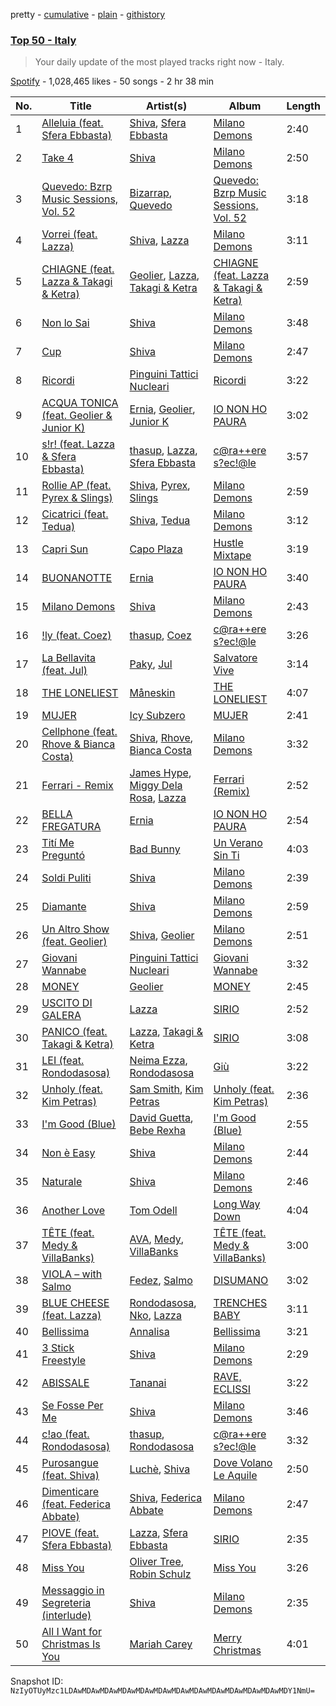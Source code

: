 pretty - [cumulative](/playlists/cumulative/37i9dQZEVXbIQnj7RRhdSX.md) - [plain](/playlists/plain/37i9dQZEVXbIQnj7RRhdSX) - [githistory](https://github.githistory.xyz/mackorone/spotify-playlist-archive/blob/main/playlists/plain/37i9dQZEVXbIQnj7RRhdSX)

### [Top 50 \- Italy](https://open.spotify.com/playlist/37i9dQZEVXbIQnj7RRhdSX)

> Your daily update of the most played tracks right now \- Italy.

[Spotify](https://open.spotify.com/user/spotify) - 1,028,465 likes - 50 songs - 2 hr 38 min

| No. | Title | Artist(s) | Album | Length |
|---|---|---|---|---|
| 1 | [Alleluia \(feat\. Sfera Ebbasta\)](https://open.spotify.com/track/1MboxS3hV7Wr8UVO59uRth) | [Shiva](https://open.spotify.com/artist/2K5nCggbhSZ00YCYP5qkZS), [Sfera Ebbasta](https://open.spotify.com/artist/23TFHmajVfBtlRx5MXqgoz) | [Milano Demons](https://open.spotify.com/album/202T8cUT1c3oQarCOJBy6m) | 2:40 |
| 2 | [Take 4](https://open.spotify.com/track/1cc9BzqfV6aO0EV8c7jGnN) | [Shiva](https://open.spotify.com/artist/2K5nCggbhSZ00YCYP5qkZS) | [Milano Demons](https://open.spotify.com/album/202T8cUT1c3oQarCOJBy6m) | 2:50 |
| 3 | [Quevedo: Bzrp Music Sessions, Vol\. 52](https://open.spotify.com/track/2tTmW7RDtMQtBk7m2rYeSw) | [Bizarrap](https://open.spotify.com/artist/716NhGYqD1jl2wI1Qkgq36), [Quevedo](https://open.spotify.com/artist/52iwsT98xCoGgiGntTiR7K) | [Quevedo: Bzrp Music Sessions, Vol\. 52](https://open.spotify.com/album/4PNqWiJAfjj32hVvlchV5u) | 3:18 |
| 4 | [Vorrei \(feat\. Lazza\)](https://open.spotify.com/track/5IbrGxWxB427KJEDrphgRN) | [Shiva](https://open.spotify.com/artist/2K5nCggbhSZ00YCYP5qkZS), [Lazza](https://open.spotify.com/artist/0jdNdfi4vAuVi7a6cPDFBM) | [Milano Demons](https://open.spotify.com/album/202T8cUT1c3oQarCOJBy6m) | 3:11 |
| 5 | [CHIAGNE \(feat\. Lazza & Takagi & Ketra\)](https://open.spotify.com/track/36EFgeHW1tOUyMAhZ6cjfD) | [Geolier](https://open.spotify.com/artist/27LlKWxS3KXW7RRAxN5S8s), [Lazza](https://open.spotify.com/artist/0jdNdfi4vAuVi7a6cPDFBM), [Takagi & Ketra](https://open.spotify.com/artist/76UCIJTB0jcJvBaL0CdIqx) | [CHIAGNE \(feat\. Lazza & Takagi & Ketra\)](https://open.spotify.com/album/4sWzb70s3E66veAlTi0hSr) | 2:59 |
| 6 | [Non lo Sai](https://open.spotify.com/track/0D3QZNAMH2d5MFkVlebo6h) | [Shiva](https://open.spotify.com/artist/2K5nCggbhSZ00YCYP5qkZS) | [Milano Demons](https://open.spotify.com/album/202T8cUT1c3oQarCOJBy6m) | 3:48 |
| 7 | [Cup](https://open.spotify.com/track/5tZLWsGOFHRBxZ96ZRe67z) | [Shiva](https://open.spotify.com/artist/2K5nCggbhSZ00YCYP5qkZS) | [Milano Demons](https://open.spotify.com/album/202T8cUT1c3oQarCOJBy6m) | 2:47 |
| 8 | [Ricordi](https://open.spotify.com/track/6Tj82tvIsDmfMTskuomuEq) | [Pinguini Tattici Nucleari](https://open.spotify.com/artist/6RdcIWVKYYzNzjQRd3oyHS) | [Ricordi](https://open.spotify.com/album/4HTHn74exsZ0i3bClrCFef) | 3:22 |
| 9 | [ACQUA TONICA \(feat\. Geolier & Junior K\)](https://open.spotify.com/track/1mq3yDFC1hBukqGvrmOW2q) | [Ernia](https://open.spotify.com/artist/3fhMfkPPzksWuw0hEm4ldm), [Geolier](https://open.spotify.com/artist/27LlKWxS3KXW7RRAxN5S8s), [Junior K](https://open.spotify.com/artist/63pCdEiziMCDjGOdM1XCrJ) | [IO NON HO PAURA](https://open.spotify.com/album/0kfy23QZO9KebgwxJvXzJI) | 3:02 |
| 10 | [s!r! \(feat\. Lazza & Sfera Ebbasta\)](https://open.spotify.com/track/50DsGEqRiQr6KdEYi0NuSP) | [thasup](https://open.spotify.com/artist/19i93sA0D7yS9dYoVNBqAA), [Lazza](https://open.spotify.com/artist/0jdNdfi4vAuVi7a6cPDFBM), [Sfera Ebbasta](https://open.spotify.com/artist/23TFHmajVfBtlRx5MXqgoz) | [c@ra++ere s?ec!@le](https://open.spotify.com/album/7nDSuDHGJMKFtUTEEVJvUS) | 3:57 |
| 11 | [Rollie AP \(feat\. Pyrex & Slings\)](https://open.spotify.com/track/63udU8F2jbjyys9BpVgPdU) | [Shiva](https://open.spotify.com/artist/2K5nCggbhSZ00YCYP5qkZS), [Pyrex](https://open.spotify.com/artist/7h1amg0X7Q5d0D5KfuyKTg), [Slings](https://open.spotify.com/artist/0XMi14343o5LtUKVdKmMUj) | [Milano Demons](https://open.spotify.com/album/202T8cUT1c3oQarCOJBy6m) | 2:59 |
| 12 | [Cicatrici \(feat\. Tedua\)](https://open.spotify.com/track/4tnNQ9nSgMCj0xjE2Q4spX) | [Shiva](https://open.spotify.com/artist/2K5nCggbhSZ00YCYP5qkZS), [Tedua](https://open.spotify.com/artist/1AgAVqo74e2q4FVvg0xpT7) | [Milano Demons](https://open.spotify.com/album/202T8cUT1c3oQarCOJBy6m) | 3:12 |
| 13 | [Capri Sun](https://open.spotify.com/track/1XpmMe95dk9jh3zuOMpeU2) | [Capo Plaza](https://open.spotify.com/artist/5SulO4l40qDuV9zUGLZx7n) | [Hustle Mixtape](https://open.spotify.com/album/6LmhYmD5q0vflzqQhkfeN1) | 3:19 |
| 14 | [BUONANOTTE](https://open.spotify.com/track/6QgnT0tFcEWqzAO6GrYvff) | [Ernia](https://open.spotify.com/artist/3fhMfkPPzksWuw0hEm4ldm) | [IO NON HO PAURA](https://open.spotify.com/album/0kfy23QZO9KebgwxJvXzJI) | 3:40 |
| 15 | [Milano Demons](https://open.spotify.com/track/2OOtjHSaaYvKkcaXB2iwhc) | [Shiva](https://open.spotify.com/artist/2K5nCggbhSZ00YCYP5qkZS) | [Milano Demons](https://open.spotify.com/album/202T8cUT1c3oQarCOJBy6m) | 2:43 |
| 16 | [!ly \(feat\. Coez\)](https://open.spotify.com/track/1E1nbIsPDO1PdtQwsAKKF3) | [thasup](https://open.spotify.com/artist/19i93sA0D7yS9dYoVNBqAA), [Coez](https://open.spotify.com/artist/5dXlc7MnpaTeUIsHLVe3n4) | [c@ra++ere s?ec!@le](https://open.spotify.com/album/7nDSuDHGJMKFtUTEEVJvUS) | 3:26 |
| 17 | [La Bellavita \(feat\. Jul\)](https://open.spotify.com/track/62YtBUOYuyW9qelDb7tFWX) | [Paky](https://open.spotify.com/artist/1KQJOTeIMbixtnSWY4sYs2), [Jul](https://open.spotify.com/artist/3IW7ScrzXmPvZhB27hmfgy) | [Salvatore Vive](https://open.spotify.com/album/1VSve1RDkpnGq2J1VL1Ux4) | 3:14 |
| 18 | [THE LONELIEST](https://open.spotify.com/track/1Ame8XTX6QHY0l0ahqUhgv) | [Måneskin](https://open.spotify.com/artist/0lAWpj5szCSwM4rUMHYmrr) | [THE LONELIEST](https://open.spotify.com/album/1DFNeS38zvoPkx9wwMEwbc) | 4:07 |
| 19 | [MUJER](https://open.spotify.com/track/6K8MYTkn5mZzF6p14hV5cj) | [Icy Subzero](https://open.spotify.com/artist/24oVOFAARWAYUb1LaedbI0) | [MUJER](https://open.spotify.com/album/6qr1f4DPu36HcaQ2T26SFV) | 2:41 |
| 20 | [Cellphone \(feat\. Rhove & Bianca Costa\)](https://open.spotify.com/track/4wijO5YHrGBaf49IEQ2oZ3) | [Shiva](https://open.spotify.com/artist/2K5nCggbhSZ00YCYP5qkZS), [Rhove](https://open.spotify.com/artist/44DWomjW1oDuxIoBIRpmQ4), [Bianca Costa](https://open.spotify.com/artist/1DcL22xdIWcdNa4ZHaXZjT) | [Milano Demons](https://open.spotify.com/album/202T8cUT1c3oQarCOJBy6m) | 3:32 |
| 21 | [Ferrari \- Remix](https://open.spotify.com/track/3XucsgiwXb8KPn9Csf9Zmu) | [James Hype](https://open.spotify.com/artist/43BxCL6t4c73BQnIJtry5v), [Miggy Dela Rosa](https://open.spotify.com/artist/45ruzGUmIr8WLjLOPJ9mGU), [Lazza](https://open.spotify.com/artist/0jdNdfi4vAuVi7a6cPDFBM) | [Ferrari \(Remix\)](https://open.spotify.com/album/0zWMvd5j2ozFDLycUIVzbt) | 2:52 |
| 22 | [BELLA FREGATURA](https://open.spotify.com/track/2WCxbRxzTDAza5wEBrmWJV) | [Ernia](https://open.spotify.com/artist/3fhMfkPPzksWuw0hEm4ldm) | [IO NON HO PAURA](https://open.spotify.com/album/0kfy23QZO9KebgwxJvXzJI) | 2:54 |
| 23 | [Tití Me Preguntó](https://open.spotify.com/track/1IHWl5LamUGEuP4ozKQSXZ) | [Bad Bunny](https://open.spotify.com/artist/4q3ewBCX7sLwd24euuV69X) | [Un Verano Sin Ti](https://open.spotify.com/album/3RQQmkQEvNCY4prGKE6oc5) | 4:03 |
| 24 | [Soldi Puliti](https://open.spotify.com/track/6PvU3vryREEEAe3vQ6EWxe) | [Shiva](https://open.spotify.com/artist/2K5nCggbhSZ00YCYP5qkZS) | [Milano Demons](https://open.spotify.com/album/202T8cUT1c3oQarCOJBy6m) | 2:39 |
| 25 | [Diamante](https://open.spotify.com/track/2ACSqztWqO9sWCFCoGUFvP) | [Shiva](https://open.spotify.com/artist/2K5nCggbhSZ00YCYP5qkZS) | [Milano Demons](https://open.spotify.com/album/202T8cUT1c3oQarCOJBy6m) | 2:59 |
| 26 | [Un Altro Show \(feat\. Geolier\)](https://open.spotify.com/track/0AbDjrdgKTXzGzvQ1drgQl) | [Shiva](https://open.spotify.com/artist/2K5nCggbhSZ00YCYP5qkZS), [Geolier](https://open.spotify.com/artist/27LlKWxS3KXW7RRAxN5S8s) | [Milano Demons](https://open.spotify.com/album/202T8cUT1c3oQarCOJBy6m) | 2:51 |
| 27 | [Giovani Wannabe](https://open.spotify.com/track/7iLuBTHJSXM2HalKHFqEEy) | [Pinguini Tattici Nucleari](https://open.spotify.com/artist/6RdcIWVKYYzNzjQRd3oyHS) | [Giovani Wannabe](https://open.spotify.com/album/4Z93gEHbpIBqeNbIK337oA) | 3:32 |
| 28 | [MONEY](https://open.spotify.com/track/1EOTrGOcrCwTG1nhUnp0dV) | [Geolier](https://open.spotify.com/artist/27LlKWxS3KXW7RRAxN5S8s) | [MONEY](https://open.spotify.com/album/1L3BundfZgLB9db5496I4y) | 2:45 |
| 29 | [USCITO DI GALERA](https://open.spotify.com/track/01DXwNf1GzEJkYTbXgL0eb) | [Lazza](https://open.spotify.com/artist/0jdNdfi4vAuVi7a6cPDFBM) | [SIRIO](https://open.spotify.com/album/2v7KXdLrb81rGL9G7jwcjF) | 2:52 |
| 30 | [PANICO \(feat\. Takagi & Ketra\)](https://open.spotify.com/track/0SsUOrXUM2gZxVLYizZfQZ) | [Lazza](https://open.spotify.com/artist/0jdNdfi4vAuVi7a6cPDFBM), [Takagi & Ketra](https://open.spotify.com/artist/76UCIJTB0jcJvBaL0CdIqx) | [SIRIO](https://open.spotify.com/album/2v7KXdLrb81rGL9G7jwcjF) | 3:08 |
| 31 | [LEI \(feat\. Rondodasosa\)](https://open.spotify.com/track/298vG7EUMAUWmvapd4PHL8) | [Neima Ezza](https://open.spotify.com/artist/754BUADwzMYecBgOoBaetK), [Rondodasosa](https://open.spotify.com/artist/61bQ4nwIioR8w6PGxzpyY3) | [Giù](https://open.spotify.com/album/7vo7aun2FjdwkfP81Gy8w3) | 3:22 |
| 32 | [Unholy \(feat\. Kim Petras\)](https://open.spotify.com/track/3nqQXoyQOWXiESFLlDF1hG) | [Sam Smith](https://open.spotify.com/artist/2wY79sveU1sp5g7SokKOiI), [Kim Petras](https://open.spotify.com/artist/3Xt3RrJMFv5SZkCfUE8C1J) | [Unholy \(feat\. Kim Petras\)](https://open.spotify.com/album/0gX9tkL5njRax8ymWcXARi) | 2:36 |
| 33 | [I'm Good \(Blue\)](https://open.spotify.com/track/4uUG5RXrOk84mYEfFvj3cK) | [David Guetta](https://open.spotify.com/artist/1Cs0zKBU1kc0i8ypK3B9ai), [Bebe Rexha](https://open.spotify.com/artist/64M6ah0SkkRsnPGtGiRAbb) | [I'm Good \(Blue\)](https://open.spotify.com/album/7M842DMhYVALrXsw3ty7B3) | 2:55 |
| 34 | [Non è Easy](https://open.spotify.com/track/11xSNPqHx56g6C474UBaUo) | [Shiva](https://open.spotify.com/artist/2K5nCggbhSZ00YCYP5qkZS) | [Milano Demons](https://open.spotify.com/album/202T8cUT1c3oQarCOJBy6m) | 2:44 |
| 35 | [Naturale](https://open.spotify.com/track/7jgU5l1KaFmlyKAWZqM11m) | [Shiva](https://open.spotify.com/artist/2K5nCggbhSZ00YCYP5qkZS) | [Milano Demons](https://open.spotify.com/album/202T8cUT1c3oQarCOJBy6m) | 2:46 |
| 36 | [Another Love](https://open.spotify.com/track/7jtQIBanIiJOMS6RyCx6jZ) | [Tom Odell](https://open.spotify.com/artist/2txHhyCwHjUEpJjWrEyqyX) | [Long Way Down](https://open.spotify.com/album/0KGBW1MQtC2aFPCDUdAkdJ) | 4:04 |
| 37 | [TÊTE \(feat\. Medy & VillaBanks\)](https://open.spotify.com/track/14XAuSrVFla2uyMiYVwQtq) | [AVA](https://open.spotify.com/artist/7zPS3i8YJBNeDcqXUHfCMr), [Medy](https://open.spotify.com/artist/3lbFUmlaNMa9ZVSabLlkhn), [VillaBanks](https://open.spotify.com/artist/3ASAxVN1hNoYfoMcIkzZWL) | [TÊTE \(feat\. Medy & VillaBanks\)](https://open.spotify.com/album/5TL8p0VHTb54SA7FGhL8lG) | 3:00 |
| 38 | [VIOLA – with Salmo](https://open.spotify.com/track/777HuEF4geB6YjiSclPB32) | [Fedez](https://open.spotify.com/artist/3pgCLfNbw5ozIfoNsvDU7i), [Salmo](https://open.spotify.com/artist/3hBQ4zniNdQf1cqqo6hzuW) | [DISUMANO](https://open.spotify.com/album/6V0eR7z7L18DaMqE3162mD) | 3:02 |
| 39 | [BLUE CHEESE \(feat\. Lazza\)](https://open.spotify.com/track/4OAExi3KMGS19m7p0FxOoz) | [Rondodasosa](https://open.spotify.com/artist/61bQ4nwIioR8w6PGxzpyY3), [Nko](https://open.spotify.com/artist/4kTOsBwxhA2Sn4PSs7PqnN), [Lazza](https://open.spotify.com/artist/0jdNdfi4vAuVi7a6cPDFBM) | [TRENCHES BABY](https://open.spotify.com/album/4TxafR0eswtfPenLrBLyhx) | 3:11 |
| 40 | [Bellissima](https://open.spotify.com/track/39jxR2xnmcBbkdPX9oNzsI) | [Annalisa](https://open.spotify.com/artist/0EqkKYDK9EkKY5N7zU3FPv) | [Bellissima](https://open.spotify.com/album/3I7EQQqrQ1kdZBoaNkCdY4) | 3:21 |
| 41 | [3 Stick Freestyle](https://open.spotify.com/track/5li7KKwWXyHzx30OTnIIZO) | [Shiva](https://open.spotify.com/artist/2K5nCggbhSZ00YCYP5qkZS) | [Milano Demons](https://open.spotify.com/album/202T8cUT1c3oQarCOJBy6m) | 2:29 |
| 42 | [ABISSALE](https://open.spotify.com/track/5z7JlQ74N2M57PRIEI9oE6) | [Tananai](https://open.spotify.com/artist/35V1WomiedCJeGfupcPm7s) | [RAVE, ECLISSI](https://open.spotify.com/album/0eqtPtuyfh2prrAWApMCgK) | 3:22 |
| 43 | [Se Fosse Per Me](https://open.spotify.com/track/5ovQyVu6iyR1GFXKgkEqxp) | [Shiva](https://open.spotify.com/artist/2K5nCggbhSZ00YCYP5qkZS) | [Milano Demons](https://open.spotify.com/album/202T8cUT1c3oQarCOJBy6m) | 3:46 |
| 44 | [c!ao \(feat\. Rondodasosa\)](https://open.spotify.com/track/78xAYXMtvQkDvlqJA3fKu6) | [thasup](https://open.spotify.com/artist/19i93sA0D7yS9dYoVNBqAA), [Rondodasosa](https://open.spotify.com/artist/61bQ4nwIioR8w6PGxzpyY3) | [c@ra++ere s?ec!@le](https://open.spotify.com/album/7nDSuDHGJMKFtUTEEVJvUS) | 3:32 |
| 45 | [Purosangue \(feat\. Shiva\)](https://open.spotify.com/track/6ACIFlukKJSlmOHCypNppR) | [Luchè](https://open.spotify.com/artist/3yiEJ9SByXZMXTwaKdVFN4), [Shiva](https://open.spotify.com/artist/2K5nCggbhSZ00YCYP5qkZS) | [Dove Volano Le Aquile](https://open.spotify.com/album/2fheBMJ0R15riUbISACz2F) | 2:50 |
| 46 | [Dimenticare \(feat\. Federica Abbate\)](https://open.spotify.com/track/6rLL6oYxhmjp0TEzmV3llD) | [Shiva](https://open.spotify.com/artist/2K5nCggbhSZ00YCYP5qkZS), [Federica Abbate](https://open.spotify.com/artist/05brE7yGJDmIYlMirfSi0B) | [Milano Demons](https://open.spotify.com/album/202T8cUT1c3oQarCOJBy6m) | 2:47 |
| 47 | [PIOVE \(feat\. Sfera Ebbasta\)](https://open.spotify.com/track/6BUueuMQR4k7CuoMEsnGou) | [Lazza](https://open.spotify.com/artist/0jdNdfi4vAuVi7a6cPDFBM), [Sfera Ebbasta](https://open.spotify.com/artist/23TFHmajVfBtlRx5MXqgoz) | [SIRIO](https://open.spotify.com/album/2v7KXdLrb81rGL9G7jwcjF) | 2:35 |
| 48 | [Miss You](https://open.spotify.com/track/73vIOb4Q7YN6HeJTbscRx5) | [Oliver Tree](https://open.spotify.com/artist/6TLwD7HPWuiOzvXEa3oCNe), [Robin Schulz](https://open.spotify.com/artist/3t5xRXzsuZmMDkQzgOX35S) | [Miss You](https://open.spotify.com/album/32G4vFNwLJQjpzkOoGEUUo) | 3:26 |
| 49 | [Messaggio in Segreteria \(interlude\)](https://open.spotify.com/track/1VzNcuDxUYcFYwVl5CvbM7) | [Shiva](https://open.spotify.com/artist/2K5nCggbhSZ00YCYP5qkZS) | [Milano Demons](https://open.spotify.com/album/202T8cUT1c3oQarCOJBy6m) | 2:35 |
| 50 | [All I Want for Christmas Is You](https://open.spotify.com/track/0bYg9bo50gSsH3LtXe2SQn) | [Mariah Carey](https://open.spotify.com/artist/4iHNK0tOyZPYnBU7nGAgpQ) | [Merry Christmas](https://open.spotify.com/album/61ulfFSmmxMhc2wCdmdMkN) | 4:01 |

Snapshot ID: `NzIyOTUyMzc1LDAwMDAwMDAwMDAwMDAwMDAwMDAwMDAwMDAwMDAwMDAwMDAwMDY1NmU=`
